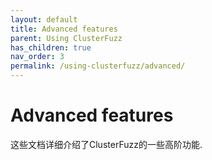 ```yaml
---
layout: default
title: Advanced features
parent: Using ClusterFuzz
has_children: true
nav_order: 3
permalink: /using-clusterfuzz/advanced/
---
```


# Advanced features

这些文档详细介绍了ClusterFuzz的一些高阶功能.